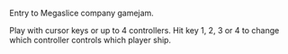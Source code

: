 Entry to Megaslice company gamejam.

Play with cursor keys or up to 4 controllers.  Hit key 1, 2, 3 or 4 to change which controller
controls which player ship.